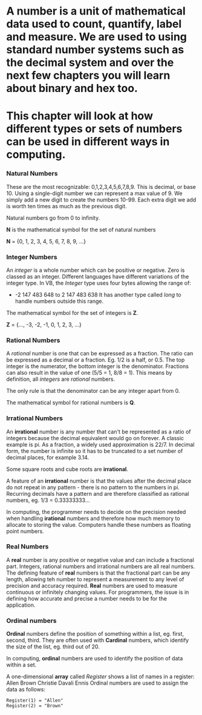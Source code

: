 # A number is a unit of mathematical data used to count, quantify, label and measure. We are used to using standard number systems such as the decimal system and over the next few chapters you will learn about binary and hex too.
# This chapter will look at how different types or sets of numbers can be used in different ways in computing.

### Natural Numbers

These are the most recognizable: 0,1,2,3,4,5,6,7,8,9.
This is decimal, or base 10. Using a single-digit number we can represent a max value of 9.
We simply add a new digit to create the numbers 10-99.
Each extra digit we add is worth ten times as much as the previous digit.

Natural numbers go from 0 to infinity.

**N** is the mathematical symbol for the set of natural numbers

**N** = {0, 1, 2, 3, 4, 5, 6, 7, 8, 9, ...}

### Integer Numbers

An *integer* is a whole number which can be positive or negative. Zero is classed as an integer.
Different languages have different variations of the integer type. In VB, the *Integer* type uses four bytes allowing the range of:
- -2 147 483 648 to 2 147 483 638
It has another type called *long* to handle numbers outside this range.

The mathematical symbol for the set of integers is **Z**.

**Z** = {..., -3, -2, -1, 0, 1, 2, 3, ...}

### Rational Numbers

A *rational* number is one that can be expressed as a fraction. The ratio can be expressed as a decimal or a fraction. Eg. 1/2 is a half, or 0.5.
The top integer is the numerator, the bottom integer is the denominator.
Fractions can also result in the value of one (5/5 = 1, 8/8 = 1). This means by definition, all *integers* are *rational* numbers.

The only rule is that the denominator can be any integer apart from 0.

The mathematical symbol for rational numbers is **Q**.

### Irrational Numbers

An **irrational** number is any number that can't be represented as a ratio of integers because the decimal equivalent would go on forever.
A classic example is pi. As a fraction, a widely used approximation is 22/7.
In decimal form, the number is infinite so it has to be truncated to a set number of decimal places, for example 3.14.

Some square roots and cube roots are **irrational**.

A feature of an **irrational** number is that the values after the decimal place do not repeat in any pattern - there is no pattern to the numbers in pi.
Recurring decimals have a pattern and are therefore classified as rational numbers, eg. 1/3 = 0.33333333...

In computing, the programmer needs to decide on the precision needed when handling **irational** numbers and therefore how much memory to allocate to storing the value. Computers handle these numbers as floating point numbers.

### Real Numbers

A **real** number is any positive or negative value and can include a fractional part. Integers, rational numbers and irrational numbers are all real numbers. 
The defining feature of **real** numbers is that the fractional part can be any length, allowing teh number to represent a measurement to any level of precision and accuracy required.
**Real** numbers are used to measure continuous or infinitely changing values. For programmers, the issue is in defining how accurate and precise a number needs to be for the application.

### Ordinal numbers

**Ordinal** numbers define the position of something within a list, eg. first, second, third. They are often used with **Cardinal** numbers, which identify the size of the list, eg. third out of 20.

In computing, **ordinal** numbers are used to identify the position of data within a set.

A one-dimensional **array** called *Register* shows a list of names in a register:
Allen   Brown   Christie    Davali  Ennis
Ordinal numbers are used to assign the data as follows:
```
Register(1) = "Allen"
Register(2) = "Brown"
```